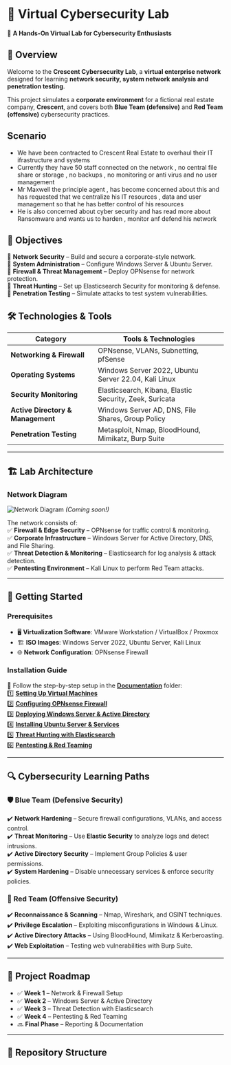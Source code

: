 # 🏢 Virtual Cybersecurity Lab  
🚀 **A Hands-On Virtual Lab for Cybersecurity Enthusiasts**  

## 📌 Overview  
Welcome to the **Crescent Cybersecurity Lab**, a **virtual enterprise network** designed for learning **network security, system network analysis and penetration testing**.  

This project simulates a **corporate environment** for a fictional real estate company, **Crescent**, and covers both **Blue Team (defensive)** and **Red Team (offensive)** cybersecurity practices.  

## Scenario 
- We have been contracted to Crescent Real Estate to overhaul their IT ifrastructure and systems
- Currently they have 50 staff connected on the network , no central file share or storage , no backups , no monitoring or anti virus 
and no user management
- Mr Maxwell the principle agent , has become concerned about this and has requested that we centralize his IT resources , data and user management
 so that he has better control of his resources 
- He is also concerned about cyber security and has read more about Ransomware and wants us to harden , monitor anf defend his network


## 🎯 Objectives  
🔹 **Network Security** – Build and secure a corporate-style network.  
🔹 **System Administration** – Configure Windows Server & Ubuntu Server.  
🔹 **Firewall & Threat Management** – Deploy OPNsense for network protection.  
🔹 **Threat Hunting** – Set up Elasticsearch Security for monitoring & defense.  
🔹 **Penetration Testing** – Simulate attacks to test system vulnerabilities.  

## 🛠️ Technologies & Tools  
| Category                | Tools & Technologies                                      |
|-------------------------|----------------------------------------------------------|
| **Networking & Firewall** | OPNsense, VLANs, Subnetting, pfSense                   |
| **Operating Systems**    | Windows Server 2022, Ubuntu Server 22.04, Kali Linux   |
| **Security Monitoring**  | Elasticsearch, Kibana, Elastic Security, Zeek, Suricata |
| **Active Directory & Management** | Windows Server AD, DNS, File Shares, Group Policy |
| **Penetration Testing**  | Metasploit, Nmap, BloodHound, Mimikatz, Burp Suite     |

---

## 🏗️ Lab Architecture  
### **Network Diagram**  
![Network Diagram](Images/network_diagram.png) *(Coming soon!)*  

The network consists of:  
✅ **Firewall & Edge Security** – OPNsense for traffic control & monitoring.  
✅ **Corporate Infrastructure** – Windows Server for Active Directory, DNS, and File Sharing.  
✅ **Threat Detection & Monitoring** – Elasticsearch for log analysis & attack detection.  
✅ **Pentesting Environment** – Kali Linux to perform Red Team attacks.  

---

## 🚀 Getting Started  
### **Prerequisites**  
- 🖥️ **Virtualization Software**: VMware Workstation / VirtualBox / Proxmox  
- 🏗️ **ISO Images**: Windows Server 2022, Ubuntu Server, Kali Linux  
- 🌐 **Network Configuration**: OPNsense Firewall  

### **Installation Guide**  
📌 Follow the step-by-step setup in the **[Documentation](Documentation/)** folder:  
1️⃣ **[Setting Up Virtual Machines](Documentation/01_Setting_Up_Virtual_Lab.md)**  
2️⃣ **[Configuring OPNsense Firewall](Documentation/03_Setting_Up_OpnSense_Firewall.md)**  
3️⃣ **[Deploying Windows Server & Active Directory](Documentation/04_Configuring_Windows_Server.md)**  
4️⃣ **[Installing Ubuntu Server & Services](Documentation/05_Deploying_Ubuntu_Server.md)**  
5️⃣ **[Threat Hunting with Elasticsearch](Documentation/08_Threat_Hunting_With_Elasticsearch.md)**  
6️⃣ **[Pentesting & Red Teaming](Documentation/10_Pentesting_And_Red_Team_Exercises.md)**  

---

## 🔍 Cybersecurity Learning Paths  
### 🛡️ **Blue Team (Defensive Security)**
✔️ **Network Hardening** – Secure firewall configurations, VLANs, and access control.  
✔️ **Threat Monitoring** – Use **Elastic Security** to analyze logs and detect intrusions.  
✔️ **Active Directory Security** – Implement Group Policies & user permissions.  
✔️ **System Hardening** – Disable unnecessary services & enforce security policies.  

### 🔴 **Red Team (Offensive Security)**  
✔️ **Reconnaissance & Scanning** – Nmap, Wireshark, and OSINT techniques.  
✔️ **Privilege Escalation** – Exploiting misconfigurations in Windows & Linux.  
✔️ **Active Directory Attacks** – Using BloodHound, Mimikatz & Kerberoasting.  
✔️ **Web Exploitation** – Testing web vulnerabilities with Burp Suite.  

---

## 📅 Project Roadmap  
- ✅ **Week 1** – Network & Firewall Setup  
- ✅ **Week 2** – Windows Server & Active Directory  
- ✅ **Week 3** – Threat Detection with Elasticsearch  
- ✅ **Week 4** – Pentesting & Red Teaming  
- 🔜 **Final Phase** – Reporting & Documentation  

---

## 📂 Repository Structure  
